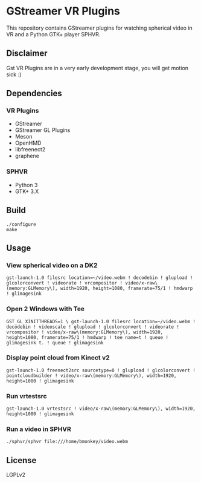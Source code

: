 # GStreamer VR Plugins

This repository contains GStreamer plugins for watching spherical video in VR and a Python GTK+ player SPHVR.

## Disclaimer

Gst VR Plugins are in a very early development stage, you will get motion sick :)

## Dependencies

### VR Plugins

* GStreamer
* GStreamer GL Plugins
* Meson
* OpenHMD
* libfreenect2
* graphene

### SPHVR

* Python 3
* GTK+ 3.X

## Build

```
./configure
make
```

## Usage

### View spherical video on a DK2

```
gst-launch-1.0 filesrc location=~/video.webm ! decodebin ! glupload ! glcolorconvert ! videorate ! vrcompositor ! video/x-raw\(memory:GLMemory\), width=1920, height=1080, framerate=75/1 ! hmdwarp ! glimagesink
```

### Open 2 Windows with Tee

```
GST_GL_XINITTHREADS=1 \ gst-launch-1.0 filesrc location=~/video.webm ! decodebin ! videoscale ! glupload ! glcolorconvert ! videorate ! vrcompositor ! video/x-raw\(memory:GLMemory\), width=1920, height=1080, framerate=75/1 ! hmdwarp ! tee name=t ! queue ! glimagesink t. ! queue ! glimagesink
```

### Display point cloud from Kinect v2

```
gst-launch-1.0 freenect2src sourcetype=0 ! glupload ! glcolorconvert ! pointcloudbuilder ! video/x-raw\(memory:GLMemory\), width=1920, height=1080 ! glimagesink
```


### Run vrtestsrc

```
gst-launch-1.0 vrtestsrc ! video/x-raw\(memory:GLMemory\), width=1920, height=1080 ! glimagesink
```

### Run a video in SPHVR

```
./sphvr/sphvr file:///home/bmonkey/video.webm
```

## License

LGPLv2
